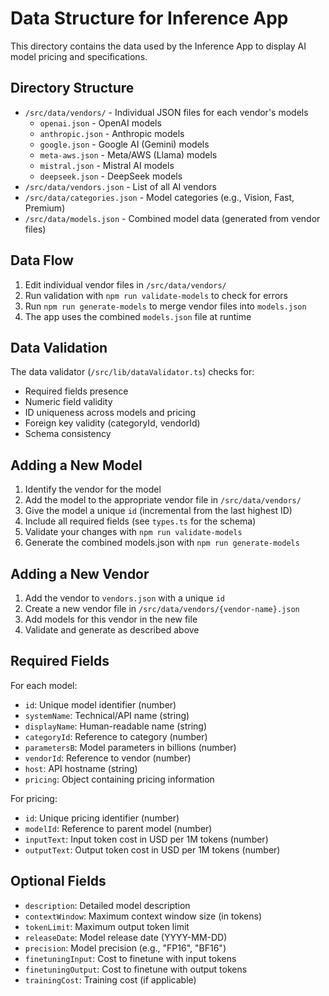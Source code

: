 # Data Structure for Inference App

This directory contains the data used by the Inference App to display AI model pricing and specifications.

## Directory Structure

- `/src/data/vendors/` - Individual JSON files for each vendor's models
  - `openai.json` - OpenAI models
  - `anthropic.json` - Anthropic models
  - `google.json` - Google AI (Gemini) models
  - `meta-aws.json` - Meta/AWS (Llama) models
  - `mistral.json` - Mistral AI models
  - `deepseek.json` - DeepSeek models
- `/src/data/vendors.json` - List of all AI vendors
- `/src/data/categories.json` - Model categories (e.g., Vision, Fast, Premium)
- `/src/data/models.json` - Combined model data (generated from vendor files)

## Data Flow

1. Edit individual vendor files in `/src/data/vendors/`
2. Run validation with `npm run validate-models` to check for errors
3. Run `npm run generate-models` to merge vendor files into `models.json`
4. The app uses the combined `models.json` file at runtime

## Data Validation

The data validator (`/src/lib/dataValidator.ts`) checks for:

- Required fields presence
- Numeric field validity
- ID uniqueness across models and pricing
- Foreign key validity (categoryId, vendorId)
- Schema consistency

## Adding a New Model

1. Identify the vendor for the model
2. Add the model to the appropriate vendor file in `/src/data/vendors/`
3. Give the model a unique `id` (incremental from the last highest ID)
4. Include all required fields (see `types.ts` for the schema)
5. Validate your changes with `npm run validate-models`
6. Generate the combined models.json with `npm run generate-models`

## Adding a New Vendor

1. Add the vendor to `vendors.json` with a unique `id`
2. Create a new vendor file in `/src/data/vendors/{vendor-name}.json`
3. Add models for this vendor in the new file
4. Validate and generate as described above

## Required Fields

For each model:
- `id`: Unique model identifier (number)
- `systemName`: Technical/API name (string)
- `displayName`: Human-readable name (string)
- `categoryId`: Reference to category (number)
- `parametersB`: Model parameters in billions (number)
- `vendorId`: Reference to vendor (number)
- `host`: API hostname (string)
- `pricing`: Object containing pricing information

For pricing:
- `id`: Unique pricing identifier (number)
- `modelId`: Reference to parent model (number)
- `inputText`: Input token cost in USD per 1M tokens (number)
- `outputText`: Output token cost in USD per 1M tokens (number)

## Optional Fields

- `description`: Detailed model description
- `contextWindow`: Maximum context window size (in tokens)
- `tokenLimit`: Maximum output token limit
- `releaseDate`: Model release date (YYYY-MM-DD)
- `precision`: Model precision (e.g., "FP16", "BF16")
- `finetuningInput`: Cost to finetune with input tokens
- `finetuningOutput`: Cost to finetune with output tokens
- `trainingCost`: Training cost (if applicable)